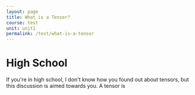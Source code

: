 ```yaml
---
layout: page
title: What is a Tensor?
course: test
unit: unit1
permalink: /test/what-is-a-tensor
---
```


# High School
If you're in high school, I don't know how you found out about tensors, but this discussion is aimed towards you. A tensor is 
